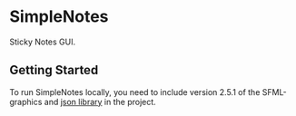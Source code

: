 # SimpleNotes
Sticky Notes GUI.
## Getting Started
To run SimpleNotes locally, you need to include version 2.5.1 of the SFML-graphics and [json library](https://github.com/nlohmann/json) in the project.
